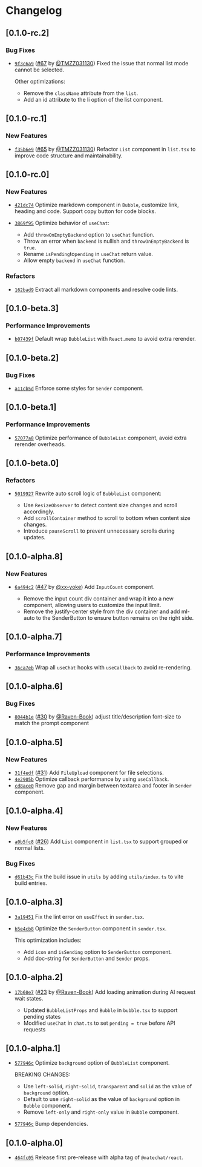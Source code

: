 # Changelog

## \[0.1.0-rc.2]

### Bug Fixes

- [`9f3c6a9`](https://github.com/DevCloudFE/matechat-react/commit/9f3c6a99bac9fe8e9a7a031cfd6c1ae4e7720603) ([#67](https://github.com/DevCloudFE/matechat-react/pull/67) by [@TMZZ031130](https://github.com/DevCloudFE/matechat-react/../../TMZZ031130)) Fixed the issue that normal list mode cannot be selected.

  Other optimizations:

  - Remove the `className` attribute from the `list`.
  - Add an id attribute to the li option of the list component.

## \[0.1.0-rc.1]

### New Features

- [`f35b6e9`](https://github.com/DevCloudFE/matechat-react/commit/f35b6e9938d57294445026e59a028e63d616fb19) ([#65](https://github.com/DevCloudFE/matechat-react/pull/65) by [@TMZZ031130](https://github.com/DevCloudFE/matechat-react/../../TMZZ031130)) Refactor `List` component in `list.tsx` to improve code structure and maintainability.

## \[0.1.0-rc.0]

### New Features

- [`421dc74`](https://github.com/DevCloudFE/matechat-react/commit/421dc74f39f24c00801d336dce5fbbdf6830d7f5) Optimize markdown component in `Bubble`, customize link, heading and code. Support copy button for code blocks.
- [`3869f95`](https://github.com/DevCloudFE/matechat-react/commit/3869f9554a87df0925f61350753ead20876f93ec) Optimize behavior of `useChat`:

  - Add `throwOnEmptyBackend` option to `useChat` function.
  - Throw an error when `backend` is nullish and `throwOnEmptyBackend` is `true`.
  - Rename `isPending`to`pending` in `useChat` return value.
  - Allow empty `backend` in `useChat` function.

### Refactors

- [`162bad9`](https://github.com/DevCloudFE/matechat-react/commit/162bad95fc1277a259b7490a5d59e1baa93891fe) Extract all markdown components and resolve code lints.

## \[0.1.0-beta.3]

### Performance Improvements

- [`b07439f`](https://github.com/DevCloudFE/matechat-react/commit/b07439f90089648ddd2f94d92a72dd818074af02) Default wrap `BubbleList` with `React.memo` to avoid extra rerender.

## \[0.1.0-beta.2]

### Bug Fixes

- [`a11cb5d`](https://github.com/DevCloudFE/matechat-react/commit/a11cb5d57b0cf83ed7cdd07e60c276d75843df95) Enforce some styles for `Sender` component.

## \[0.1.0-beta.1]

### Performance Improvements

- [`57077a8`](https://github.com/DevCloudFE/matechat-react/commit/57077a8439a97bed327668bc6f2be3bb630c2749) Optimize performance of `BubbleList` component, avoid extra rerender overheads.

## \[0.1.0-beta.0]

### Refactors

- [`5019927`](https://github.com/DevCloudFE/matechat-react/commit/501992755827669d76b63a8e88837f71db186e4a) Rewrite auto scroll logic of `BubbleList` component:

  - Use `ResizeObserver` to detect content size changes and scroll accordingly.
  - Add `scrollContainer` method to scroll to bottom when content size changes.
  - Introduce `pauseScroll` to prevent unnecessary scrolls during updates.

## \[0.1.0-alpha.8]

### New Features

- [`6a494c2`](https://github.com/DevCloudFE/matechat-react/commit/6a494c2e4e4c117c404e42e362e4b9a3535aa62e) ([#47](https://github.com/DevCloudFE/matechat-react/pull/47) by [@xx-yoke](https://github.com/DevCloudFE/matechat-react/../../xx-yoke)) Add `InputCount` component.

  - Remove the input count div container and wrap it into a new component, allowing users to customize the input limit.
  - Remove the justify-center style from the div container and add ml-auto to the SenderButton to ensure button remains on the right side.

## \[0.1.0-alpha.7]

### Performance Improvements

- [`36ca7eb`](https://github.com/DevCloudFE/matechat-react/commit/36ca7eb9900a9e484a1b083f881e6d49e431e24a) Wrap all `useChat` hooks with `useCallback` to avoid re-rendering.

## \[0.1.0-alpha.6]

### Bug Fixes

- [`8044b1e`](https://github.com/DevCloudFE/matechat-react/commit/8044b1eed9defb6f195cf715bd8c2321ad41be1d) ([#30](https://github.com/DevCloudFE/matechat-react/pull/30) by [@Raven-Book](https://github.com/DevCloudFE/matechat-react/../../Raven-Book)) adjust title/description font-size to match the prompt component

## \[0.1.0-alpha.5]

### New Features

- [`31f4edf`](https://github.com/DevCloudFE/matechat-react/commit/31f4edf5b24d7488ad3049e40eeca081593f9939) ([#31](https://github.com/DevCloudFE/matechat-react/pull/31)) Add `FileUpload` component for file selections.
- [`4e2905b`](https://github.com/DevCloudFE/matechat-react/commit/4e2905b6e8a06e0496205f347c11732f6c18af7e) Optimize callback performance by using `useCallback`.
- [`cd8ace0`](https://github.com/DevCloudFE/matechat-react/commit/cd8ace015d070290798369768125581429c0bf49) Remove gap and margin between textarea and footer in `Sender` component.

## \[0.1.0-alpha.4]

### New Features

- [`a0b5fc8`](https://github.com/DevCloudFE/matechat-react/commit/a0b5fc8d720460ca7c6df562fbcbe3ada26805b3) ([#26](https://github.com/DevCloudFE/matechat-react/pull/26)) Add `List` component in `list.tsx` to support grouped or normal lists.

### Bug Fixes

- [`d61b43c`](https://github.com/DevCloudFE/matechat-react/commit/d61b43c178c4f6340b944b12017ff8b57ba2476d) Fix the build issue in `utils` by adding `utils/index.ts` to vite build entries.

## \[0.1.0-alpha.3]

- [`3a19451`](https://github.com/DevCloudFE/matechat-react/commit/3a19451365a39174e32a18a25685286914c48e9f) Fix the lint error on `useEffect` in `sender.tsx`.
- [`b5e4cb8`](https://github.com/DevCloudFE/matechat-react/commit/b5e4cb86ffb618ff147ca8b1133db6eb4748f5a2) Optimize the `SenderButton` component in `sender.tsx`.

  This optimization includes:

  - Add `icon` and `isSending` option to `SenderButton` component.
  - Add doc-string for `SenderButton` and `Sender` props.

## \[0.1.0-alpha.2]

- [`17b60e7`](https://github.com/DevCloudFE/matechat-react/commit/17b60e7a0db056e37fe2e34dabbda4a2c15af972) ([#23](https://github.com/DevCloudFE/matechat-react/pull/23) by [@Raven-Book](https://github.com/DevCloudFE/matechat-react/../../Raven-Book)) Add loading animation during AI request wait states.

  - Updated `BubbleListProps` and `Bubble` in `bubble.tsx` to support pending states
  - Modified `useChat` in `chat.ts` to set `pending = true` before API requests

## \[0.1.0-alpha.1]

- [`577946c`](https://github.com/DevCloudFE/matechat-react/commit/577946c3300207688c7b9927739b49536e1438a5) Optimize `background` option of `BubbleList` component.

  BREAKING CHANGES:

  - Use `left-solid`, `right-solid`, `transparent` and `solid` as the value of `background` option.
  - Default to use `right-solid` as the value of `background` option in `Bubble` component.
  - Remove `left-only` and `right-only` value in `Bubble` component.

- [`577946c`](https://github.com/DevCloudFE/matechat-react/commit/577946c3300207688c7b9927739b49536e1438a5) Bump dependencies.

## \[0.1.0-alpha.0]

- [`464fc05`](https://github.com/DevCloudFE/matechat-react/commit/464fc054724779bebe8afefa5aa37f22253bfe03) Release first pre-release with alpha tag of `@matechat/react`.
